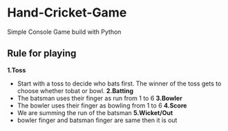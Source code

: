 # Hand-Cricket-Game
Simple Console Game build with Python

## Rule for playing
**1.Toss**
* Start with a toss to decide who bats first. The winner of the toss gets to choose whether tobat or bowl.
**2.Batting**
* The batsman uses their finger as run from 1 to 6
**3.Bowler**
* The bowler uses their finger as bowling from 1 to 6
**4.Score**
* We are summing the run of the batsman
**5.Wicket/Out**
* bowler finger and batsman finger are same then it is out
